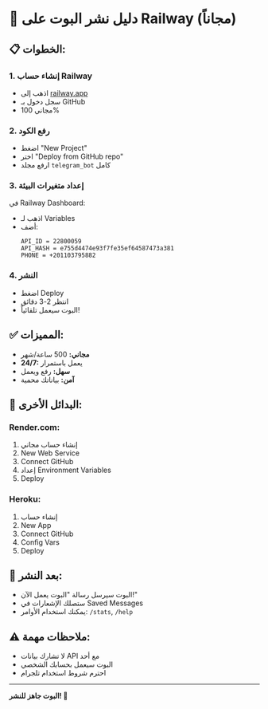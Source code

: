 # 🚀 دليل نشر البوت على Railway (مجاناً)

## 📋 الخطوات:

### 1. **إنشاء حساب Railway**
- اذهب إلى [railway.app](https://railway.app)
- سجل دخول بـ GitHub
- مجاني 100%

### 2. **رفع الكود**
- اضغط "New Project"
- اختر "Deploy from GitHub repo"
- ارفع مجلد `telegram_bot` كامل

### 3. **إعداد متغيرات البيئة**
في Railway Dashboard:
- اذهب لـ Variables
- أضف:
  ```
  API_ID = 22800059
  API_HASH = e755d4474e93f7fe35ef64587473a381
  PHONE = +201103795882
  ```

### 4. **النشر**
- اضغط Deploy
- انتظر 2-3 دقائق
- البوت سيعمل تلقائياً!

## ✅ **المميزات:**
- **مجاني:** 500 ساعة/شهر
- **24/7:** يعمل باستمرار
- **سهل:** رفع ويعمل
- **آمن:** بياناتك محمية

## 🔧 **البدائل الأخرى:**

### **Render.com:**
1. إنشاء حساب مجاني
2. New Web Service
3. Connect GitHub
4. إعداد Environment Variables
5. Deploy

### **Heroku:**
1. إنشاء حساب
2. New App
3. Connect GitHub
4. Config Vars
5. Deploy

## 📱 **بعد النشر:**
- البوت سيرسل رسالة "البوت يعمل الآن!"
- ستصلك الإشعارات في Saved Messages
- يمكنك استخدام الأوامر: `/stats`, `/help`

## ⚠️ **ملاحظات مهمة:**
- لا تشارك بيانات API مع أحد
- البوت سيعمل بحسابك الشخصي
- احترم شروط استخدام تلجرام

---

**البوت جاهز للنشر! 🎉**
